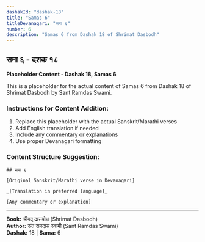 ```yaml
---
dashakId: "dashak-18"
title: "Samas 6"
titleDevanagari: "समा ६"
number: 6
description: "Samas 6 from Dashak 18 of Shrimat Dasbodh"
---
```


## समा ६ - दशक १८

<!-- TODO: Add the actual Sanskrit/Marathi content here -->

**Placeholder Content - Dashak 18, Samas 6**

This is a placeholder for the actual content of Samas 6 from Dashak 18 of Shrimat Dasbodh by Sant Ramdas Swami.

### Instructions for Content Addition:
1. Replace this placeholder with the actual Sanskrit/Marathi verses
2. Add English translation if needed
3. Include any commentary or explanations
4. Use proper Devanagari formatting

### Content Structure Suggestion:
```
## समा ६

[Original Sanskrit/Marathi verse in Devanagari]

_[Translation in preferred language]_

[Any commentary or explanation]
```

---
**Book:** श्रीमद् दासबोध (Shrimat Dasbodh)  
**Author:** संत रामदास स्वामी (Sant Ramdas Swami)  
**Dashak:** 18 | **Sama:** 6
